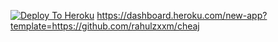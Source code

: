 [![Deploy To Heroku](https://www.herokucdn.com/deploy/button.svg)](https://heroku.com/deploy?template=https://github.com/lakshaybajarang/Lakshay_Paid.git)
https://dashboard.heroku.com/new-app?template=https://github.com/rahulzxxm/cheaj

